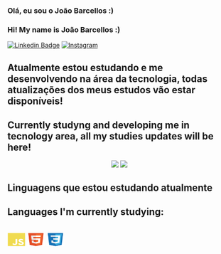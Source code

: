 ### Olá, eu sou o João Barcellos :)
### Hi! My name is João Barcellos :)

[![Linkedin Badge](https://img.shields.io/badge/-LinkedIn-blue?style=for-the-badge&logo=Linkedin&logoColor=white&link=https:https://www.linkedin.com/in/darlan-oliveira-93a745147/)](https://www.linkedin.com/in/jo%C3%A3o-barcellos-b735571a8//)
[![Instagram](https://img.shields.io/badge/Instagram-E4405F?style=for-the-badge&logo=instagram&logoColor=white)](https://www.instagram.com/jbarcell0s/)


## Atualmente estou estudando e me desenvolvendo na área da tecnologia, todas atualizações dos meus estudos vão estar disponíveis!
## Currently studyng and developing me in tecnology area, all my studies updates will be here!


<div align="center">
  <!-- <a href="https://github.com/filipedev8"> -->
  <img width="45%" src="https://github-readme-stats-srhenry.vercel.app/api?username=filipedev8&show_icons=true&theme=github_dark&include_all_commits=true&count_private=true"/>
  <img width="45%" src="https://github-readme-stats-srhenry.vercel.app/api/top-langs/?username=filipedev8&layout=compact&langs_count=7&theme=github_dark"/>
</div>

## Linguagens que estou estudando atualmente
## Languages I'm currently studying:

<div style="display: inline_block"><br>
  <img align="center" alt="SrHenry-JS" height="30" width="40" src="https://raw.githubusercontent.com/devicons/devicon/master/icons/javascript/javascript-plain.svg">
  <img align="center" alt="SrHenry-HTML" height="30" width="40" src="https://raw.githubusercontent.com/devicons/devicon/master/icons/html5/html5-original.svg">
  <img align="center" alt="SrHenry-CSS" height="30" width="40" src="https://raw.githubusercontent.com/devicons/devicon/master/icons/css3/css3-original.svg">


</div>



